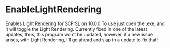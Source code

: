 # EnableLightRendering
Enables Light Rendering for SCP:SL on 10.0.0
To use just open the .exe, and it will toggle the Light Rendering.
Currently fixed in one of the latest updates, thus, this program won't be updated, however, if a new issue arises, with Light Rendering, I'll go ahead and slap in a update to fix that!

